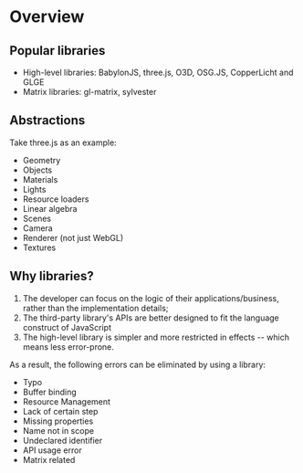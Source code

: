 # Overview

## Popular libraries

* High-level libraries: BabylonJS, three.js, O3D, OSG.JS, CopperLicht and GLGE
* Matrix libraries: gl-matrix, sylvester

## Abstractions
Take three.js as an example:

* Geometry
* Objects
* Materials
* Lights
* Resource loaders
* Linear algebra
* Scenes
* Camera
* Renderer (not just WebGL)
* Textures

## Why libraries?
1. The developer can focus on the logic of their applications/business,
rather than the implementation details;
2. The third-party library's APIs are better designed to fit the
language construct of JavaScript
3. The high-level library is simpler and more restricted in effects --
which means less error-prone.

As a result, the following errors can be eliminated by using a library:

* Typo
* Buffer binding
* Resource Management
* Lack of certain step
* Missing properties
* Name not in scope
* Undeclared identifier
* API usage error
* Matrix related
